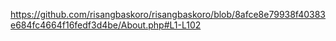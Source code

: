 https://github.com/risangbaskoro/risangbaskoro/blob/8afce8e79938f40383e684fc4664f16fedf3d4be/About.php#L1-L102
